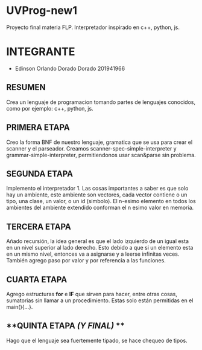 # UVProg-new1
Proyecto final materia FLP. Interpretador inspirado en c++, python, js.


# **INTEGRANTE**
* Edinson Orlando Dorado Dorado 201941966

## **RESUMEN**
Crea un lenguaje de programacion tomando partes de lenguajes conocidos, como por ejemplo: c++, python, js.

## **PRIMERA ETAPA**
Creo la forma BNF de nuestro lenguaje, gramatica que se usa para crear el scanner y el parseador.
Creamos scanner-spec-simple-interpreter y grammar-simple-interpreter, permitiendonos usar scan&parse sin problema.

## **SEGUNDA ETAPA**
Implemento el interpretador 1. Las cosas importantes a saber es que solo hay un ambiente, este ambiente son vectores, cada vector contiene o un tipo, una clase, un valor, o un id (simbolo). El n-esimo elemento en todos los ambientes del ambiente extendido conforman el n esimo valor en memoria.

## **TERCERA ETAPA**
Añado recursión, la idea general es que el lado izquierdo de un igual esta en un nivel superior al lado derecho. Esto debido a que si un elemento esta en un mismo nivel, entonces va a asignarse y a leerse infinitas veces. También agrego paso por valor y por referencia a las funciones.

## **CUARTA ETAPA**
Agrego estructuras **for** e **IF** que sirven para hacer, entre otras cosas, sumatorias sin llamar a un procedimiento. Estas solo están permitidas en el main(){...}.

## **QUINTA ETAPA ***(Y FINAL)*** ** 
Hago que el lenguaje sea fuertemente tipado, se hace chequeo de tipos.
